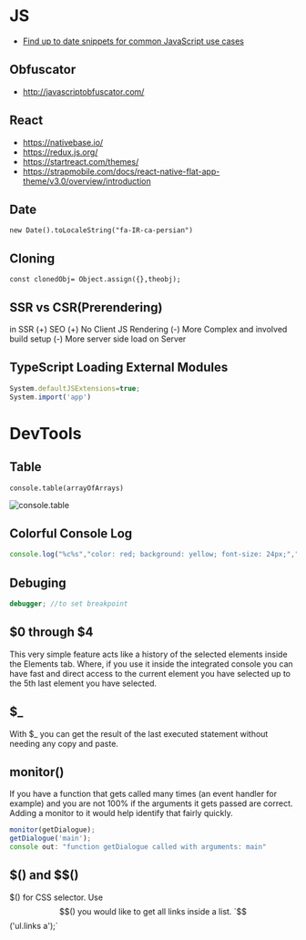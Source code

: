 # JS

* [Find up to date snippets for common JavaScript use cases](https://codetogo.io/)

## Obfuscator

* http://javascriptobfuscator.com/

## React

* https://nativebase.io/
* https://redux.js.org/
* https://startreact.com/themes/
* https://strapmobile.com/docs/react-native-flat-app-theme/v3.0/overview/introduction

## Date

`new Date().toLocaleString("fa-IR-ca-persian")`

## Cloning

`const clonedObj= Object.assign({},theobj);`

## SSR vs CSR(Prerendering)

in SSR
(+) SEO
(+) No Client JS Rendering
(-) More Complex and involved build setup
(-) More server side load on Server

## TypeScript Loading External Modules

```js
System.defaultJSExtensions=true;
System.import('app')
```

# DevTools

## Table

`console.table(arrayOfArrays)`

![console.table](https://d585tldpucybw.cloudfront.net/sfimages/default-source/default-album/array-of-arrays.png?sfvrsn=fcc7ba3_1)

## Colorful Console Log

```js
console.log("%c%s","color: red; background: yellow; font-size: 24px;","WARNING!");
```

## Debuging

```js
debugger; //to set breakpoint
```

## $0 through $4

This very simple feature acts like a history of the selected elements inside the Elements tab. Where, if you use it inside the integrated console you can have fast and direct access to the current element you have selected up to the 5th last element you have selected.

## $_

With $_ you can get the result of the last executed statement without needing any copy and paste.

## monitor()

If you have a function that gets called many times (an event handler for example) and you are not 100% if the arguments it gets passed are correct. Adding a monitor to it would help identify that fairly quickly.

```js
monitor(getDialogue);
getDialogue('main');
console out: "function getDialogue called with arguments: main"
```

## $() and $$()

$() for CSS selector. Use $$() you would like to get all links inside a list. `$$('ul.links a');`